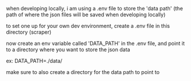 when developing locally, i am using a .env file to store the 'data path' (the path of where the json files will be saved when developing locally)

to set one up for your own dev environment, create a .env file in this directory (scraper)

now create an env variable called 'DATA_PATH' in the .env file, and point it to a directory where you want to store the json data

ex: DATA_PATH=./data/

make sure to also create a directory for the data path to point to
